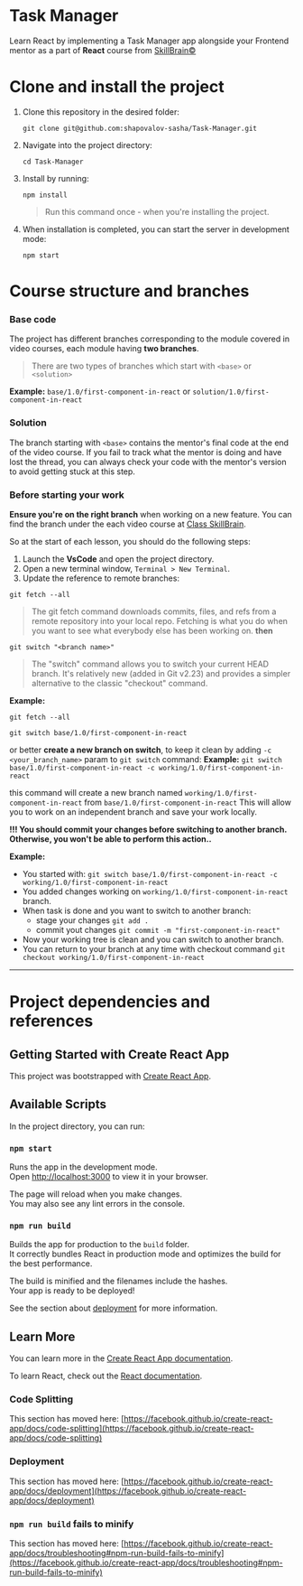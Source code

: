 # Task Manager

Learn React by implementing a Task Manager app alongside your Frontend mentor as a part of **React** course from [SkillBrain©](https://skillbrain.com/)

# Clone and install the project

1. Clone this repository in the desired folder:

    `git clone git@github.com:shapovalov-sasha/Task-Manager.git`

2. Navigate into the project directory:

    `cd Task-Manager`

3. Install by running:

    `npm install`

    > Run this command once - when you're installing  the project. 

4. When installation is completed, you can start the server in development mode:

    `npm start`

# Course structure and branches

### Base code

The project has different branches corresponding to the module covered in video courses, each module having **two branches**.

> There are two types of branches which start with `<base>` or `<solution>`

**Example:**
`base/1.0/first-component-in-react` or `solution/1.0/first-component-in-react`

### Solution

The branch starting with `<base>` contains the mentor's final code at the end of the video course.
If you fail to track what the mentor is doing and have lost the thread, you can always check your code with the mentor's version to avoid getting stuck at this step.


### Before starting your work

 **Ensure you're on the right branch** when working on a new feature. You can find the branch under the each video course at [Class SkillBrain](https://class.skillbrain.com/).

So at the start of each lesson, you should do the following steps:

1. Launch the **VsCode** and open the project directory.
2. Open a new terminal window, `Terminal > New Terminal`.
3. Update the reference to remote branches:

  `git fetch --all`

  > The git fetch command downloads commits, files, and refs from a remote repository into your local repo. Fetching is what you do when you want to see what everybody else has been working on.
  > **then**

  `git switch "<branch name>"`

  > The "switch" command allows you to switch your current HEAD branch. It's relatively new (added in Git v2.23) and provides a simpler alternative to the classic "checkout" command.

  **Example:**

  `git fetch --all`

  `git switch base/1.0/first-component-in-react`
  
  or better **create a new branch on switch**, to keep it clean by adding `-c <your_branch_name>` param to `git switch` command:
  **Example:**
  `git switch base/1.0/first-component-in-react -c working/1.0/first-component-in-react`

  this command will create a new branch named `working/1.0/first-component-in-react` from `base/1.0/first-component-in-react`
  This will allow you to work on an independent branch and save your work locally.
 
  **!!! You should commit your changes before switching to another branch. Otherwise, you won't be able to perform this action..**

**Example:**

- You started with:
`git switch base/1.0/first-component-in-react -c working/1.0/first-component-in-react`
- You added changes working on `working/1.0/first-component-in-react` branch.
- When task is done and you want to switch to another branch: 
  - stage your changes `git add .`
  - commit yout changes `git commit -m "first-component-in-react"`
- Now your working tree is clean and you can switch to another branch.
- You can return to your branch at any time with checkout command `git checkout working/1.0/first-component-in-react`
  
___  

# Project dependencies and references

## Getting Started with Create React App

This project was bootstrapped with [Create React App](https://github.com/facebook/create-react-app).

## Available Scripts

In the project directory, you can run:

### `npm start`

Runs the app in the development mode.\
Open [http://localhost:3000](http://localhost:3000) to view it in your browser.

The page will reload when you make changes.\
You may also see any lint errors in the console.

### `npm run build`

Builds the app for production to the `build` folder.\
It correctly bundles React in production mode and optimizes the build for the best performance.

The build is minified and the filenames include the hashes.\
Your app is ready to be deployed!

See the section about [deployment](https://facebook.github.io/create-react-app/docs/deployment) for more information.

## Learn More

You can learn more in the [Create React App documentation](https://facebook.github.io/create-react-app/docs/getting-started).

To learn React, check out the [React documentation](https://reactjs.org/).

### Code Splitting

This section has moved here: [https://facebook.github.io/create-react-app/docs/code-splitting](https://facebook.github.io/create-react-app/docs/code-splitting)

### Deployment

This section has moved here: [https://facebook.github.io/create-react-app/docs/deployment](https://facebook.github.io/create-react-app/docs/deployment)

### `npm run build` fails to minify

This section has moved here: [https://facebook.github.io/create-react-app/docs/troubleshooting#npm-run-build-fails-to-minify](https://facebook.github.io/create-react-app/docs/troubleshooting#npm-run-build-fails-to-minify)
